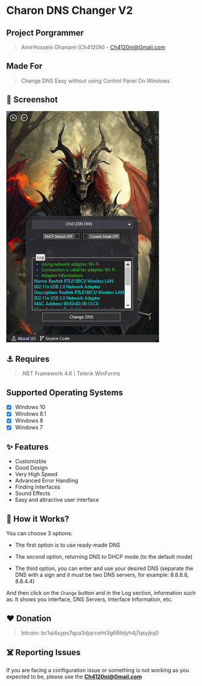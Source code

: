 <head>
  <meta name="google-site-verification" content="l4gzIHopgDDt57xRYeRvJZ5DYgg4lLb-qPciUxhNxkY" />
</head>

# Charon DNS Changer V2

## Project Porgrammer
> AmirHossein Ghanami (Ch4120N) - Ch4120ni@Gmail.com

## Made For
> Change DNS Easy without using Control Panel On Windows

## 👀 Screenshot

<img src="screenshot.png">

## ⚓ Requires
> .NET Framework 4.6 | Telerik WinForms

## Supported Operating Systems
- [X] Windows 10
- [X] Windows 8.1
- [X] Windows 8
- [X] Windows 7

## ✨ Features

* Customizble
* Good Design
* Very High Speed
* Advanced Error Handling
* Finding Interfaces
* Sound Effects
* Easy and attractive user interface

## 📝️ How it Works?
You can choose 3 options:
* The first option is to use ready-made DNS

* The second option, returning DNS to DHCP mode (to the default mode)

* The third option, you can enter and use your desired DNS (separate the DNS with a sign and it must be two DNS servers, for example: 8.8.8.8, 8.8.4.4)

And then click on the `Change` button and in the Log section, information such as:
It shows you interface, DNS Servers, Interface Information, etc.

## ❤️ Donation 
> bitcoin:   bc1ql4syps7qpa3djqrxwht3g66tldyh4j7qsyjkq0

## ☠️ Reporting Issues

If you are facing a configuration issue or something is not working as you expected to be, please use the **Ch4120ni@Gmail.com**
